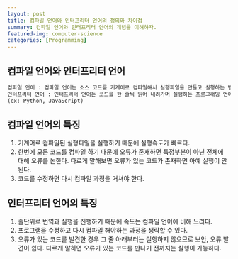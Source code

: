 ```yaml
---
layout: post
title: 컴파일 언어와 인터프리터 언어의 정의와 차이점
summary: 컴파일 언어와 인터프리터 언어의 개념을 이해하자.
featured-img: computer-science
categories: [Programming]
---
```


## 컴파일 언어와 인터프리터 언어

```md
컴파일 언어 : 컴파일 언어는 소스 코드를 기계어로 컴파일해서 실행파일을 만들고 실행하는 방식이다. (ex: C, C++)
인터프리터 언어 : 인터프리터 언어는 코드를 한 줄씩 읽어 내려가며 실행하는 프로그래밍 언어이다.
(ex: Python, JavaScript)
```

## 컴파일 언어의 특징

1. 기계어로 컴파일된 실행파일을 실행하기 때문에 실행속도가 빠르다.
2. 한번에 모든 코드를 컴파일 하기 때문에 오류가 존재하면 특정부분이 아닌 전체에 대해 오류를 논한다. 다르게 말해보면 오류가 있는 코드가 존재하면 아예 실행이 안된다.
3. 코드를 수정하면 다시 컴파일 과정을 거쳐야 한다.

## 인터프리터 언어의 특징

1. 줄단위로 번역과 실행을 진행하기 때문에 속도는 컴파일 언어에 비해 느리다.
2. 프로그램을 수정하고 다시 컴파일 해야하는 과정을 생략할 수 있다.
3. 오류가 있는 코드를 발견한 경우 그 줄 아래부터는 실행하지 않으므로 보안, 오류 발견이 쉽다. 다르게 말하면 오류가 있는 코드를 만나기 전까지는 실행이 가능하다.

